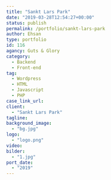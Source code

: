 ```yaml
---
title: "Sankt Lars Park"
date: "2019-03-28T12:54:27+00:00"
status: publish
permalink: /portfolio/sankt-lars-park
author: Ehsan
type: portfolio
id: 116
agancy: Guts & Glory
category:
  - Backend
  - Front-end
tag:
  - Wordpress
  - HTML
  - Javascript
  - PHP
case_link_url:
client:
  - "Sankt Lars Park"
tagline:
background_image:
  - "bg.jpg"
logo:
  - "logo.png"
video:
bilder:
  - "1.jpg"
port_date:
  - "2019"
---
```

